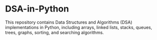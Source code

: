 # DSA-in-Python
This repository contains Data Structures and Algorithms (DSA) implementations in Python,  including arrays, linked lists, stacks, queues, trees, graphs, sorting, and searching algorithms.
